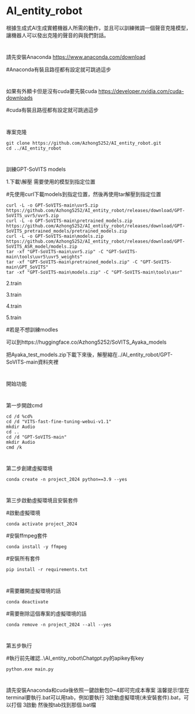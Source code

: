 # AI_entity_robot
根據生成式AI生成實體機器人所需的動作，並且可以訓練微調一個聲音克隆模型，讓機器人可以發出克隆的聲音的與我們對話。
#
請先安裝Anaconda https://www.anaconda.com/download

#Anaconda有裝且路徑都有設定就可跳過這步
#
如果有外顯卡但是沒有cuda要先裝cuda https://developer.nvidia.com/cuda-downloads

#cuda有裝且路徑都有設定就可跳過這步
#
專案克隆
```
git clone https://github.com/Azhong5252/AI_entity_robot.git
cd ../AI_entity_robot
```
#
訓練GPT-SoVITS models

1.下載\解壓 需要使用的模型到指定位置

#先使用curl下載models到指定位置，然後再使用tar解壓到指定位置
```
curl -L -o GPT-SoVITS-main\uvr5.zip https://github.com/Azhong5252/AI_entity_robot/releases/download/GPT-SoVITS_uvr5/uvr5.zip
curl -L -o GPT-SoVITS-main\pretrained_models.zip https://github.com/Azhong5252/AI_entity_robot/releases/download/GPT-SoVITS_pretrained_models/pretrained_models.zip
curl -L -o GPT-SoVITS-main\models.zip https://github.com/Azhong5252/AI_entity_robot/releases/download/GPT-SoVITS_ASR_model/models.zip
tar -xf "GPT-SoVITS-main\uvr5.zip" -C "GPT-SoVITS-main\tools\uvr5\uvr5_weights"
tar -xf "GPT-SoVITS-main\pretrained_models.zip" -C "GPT-SoVITS-main\GPT_SoVITS"
tar -xf "GPT-SoVITS-main\models.zip" -C "GPT-SoVITS-main\tools\asr"
```
2.train

3.train

4.train

5.train

#若是不想訓練modles

可以到https://huggingface.co/Azhong5252/SoVITS_Ayaka_models 

把Ayaka_test_models.zip下載下來後，解壓縮在../AI_entity_robot/GPT-SoVITS-main資料夾裡

#
開始功能
#
第一步開啟cmd
```
cd /d %cd%
cd /d "VITS-fast-fine-tuning-webui-v1.1"
mkdir Audio
cd ..
cd /d "GPT-SoVITS-main"
mkdir Audio
cmd /k
```
#
第二步創建虛擬環境
```
conda create -n project_2024 python==3.9 --yes
```
#
第三步啟動虛擬環境且安裝套件

#啟動虛擬環境
```
conda activate project_2024
```
#安裝ffmpeg套件
```
conda install -y ffmpeg
```
#安裝所有套件
```
pip install -r requirements.txt
```
#
#
#需要離開虛擬環境的話
```
conda deactivate
```
#需要刪除這個專案的虛擬環境的話
```
conda remove -n project_2024 --all --yes
```
#
#
第五步執行

#執行前先確認..\AI_entity_robot\Chatgpt.py的apikey有key
```
python.exe main.py
```
#
請先安裝Anaconda和cuda後依照一鍵啟動包0~4即可完成本專案
溫馨提示!當在terminal要執行.bat可以用tab，例如要執行 3啟動虛擬環境(未安裝套件).bat，可以打個 3啟動 然後按tab找到那個.bat檔
#
